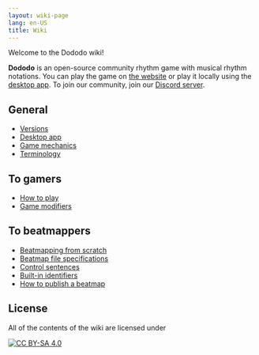 ```yaml
---
layout: wiki-page
lang: en-US
title: Wiki
---
```


Welcome to the Dododo wiki!

**Dododo** is an open-source community rhythm game with musical rhythm notations.
You can play the game on [the website](https://ulysseszh.github.io/rpg/dododo/)
or play it locally using the [desktop app](desktop-app).
To join our community, join our [Discord server](https://discord.gg/yYdMw5hm2K).

## General

- [Versions](versions)
- [Desktop app](desktop-app)
- [Game mechanics](game-mechanics)
- [Terminology](terminology)

## To gamers

- [How to play](how-to-play)
- [Game modifiers](game-modifiers)

## To beatmappers

- [Beatmapping from scratch](beatmapping-from-scratch)
- [Beatmap file specifications](beatmap-spec)
- [Control sentences](control-sentences)
- [Built-in identifiers](built-in-identifiers)
- [How to publish a beatmap](how-to-publish)

## License

All of the contents of the wiki are licensed under

[![CC BY-SA 4.0](https://licensebuttons.net/l/by-sa/4.0/88x31.png)](https://creativecommons.org/licenses/by-sa/4.0/)
